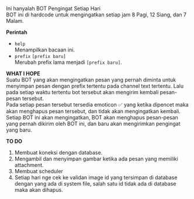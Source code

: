 Ini hanyalah BOT Pengingat Setiap Hari  
BOT ini di hardcode untuk mengingatkan setiap jam 8 Pagi, 12 Siang, dan 7 Malam.

**Perintah**

- `help`  
   Menampilkan bacaan ini.
- `prefix` `[prefix baru]`  
   Merubah prefix lama menjadi `[prefix baru]`.

**WHAT I HOPE**  
Suatu BOT yang akan mengingatkan pesan yang pernah diminta untuk menyimpan pesan dengan prefix tertentu pada channel text tertentu. Lalu pada setiap waktu tertentu bot tersebut akan mengirim kembali pesan-pesan tersebut.  
Pada setiap pesan tersebut tersedia emoticon ✅ yang ketika dipencet maka akan menghapus pesan tersebut, dan tidak akan mengingatkan kembali.  
Setiap BOT ini akan mengingatkan, BOT akan menghapus pesan-pesan yang pernah dikirim oleh BOT ini, dan baru akan mengirimkan pengingat yang baru.

**TO DO**

1. Membuat koneksi dengan database. 
2. Mengambil dan menyimpan gambar ketika ada pesan yang memiliki attachment.
3. Membuat scheduler
4. Setiap hari nge cek ke validan image id yang tersimpan di database dengan yang ada di system file, salah satu id tidak ada di database maka akan dihapus.
